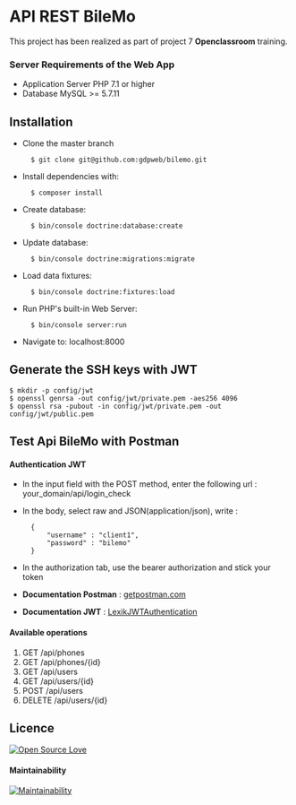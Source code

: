 # API REST BileMo

This project has been realized as part of project 7 **Openclassroom** training.

### Server Requirements of the Web App
- Application Server PHP 7.1 or higher
- Database MySQL >= 5.7.11

Installation
-----------------
- Clone the master branch

        $ git clone git@github.com:gdpweb/bilemo.git
- Install dependencies with:
    
        $ composer install
- Create database: 

        $ bin/console doctrine:database:create
- Update database:

        $ bin/console doctrine:migrations:migrate
- Load data fixtures:

        $ bin/console doctrine:fixtures:load
- Run PHP's built-in Web Server: 

        $ bin/console server:run
- Navigate to: localhost:8000


Generate the SSH keys with JWT
-----------------
    $ mkdir -p config/jwt 
    $ openssl genrsa -out config/jwt/private.pem -aes256 4096
    $ openssl rsa -pubout -in config/jwt/private.pem -out config/jwt/public.pem

Test Api BileMo with Postman
-----------------
#### Authentication JWT
- In the input field with the POST method, enter the following url : your_domain/api/login_check
- In the body, select raw and JSON(application/json), write : 

        {
            "username" : "client1",
            "password" : "bilemo"
        }

- In the authorization tab, use the bearer authorization and stick your token
- **Documentation Postman** : [getpostman.com]( https://www.getpostman.com/)
- **Documentation JWT** :  [LexikJWTAuthentication](https://github.com/lexik/LexikJWTAuthenticationBundle/blob/master/Resources/doc/index.md)
#### Available operations
   
   1. GET /api/phones  
   2. GET /api/phones/{id}     
   3. GET /api/users   
   4. GET /api/users/{id}   
   5. POST /api/users   
   6. DELETE /api/users/{id}
   
Licence
--------
[![Open Source Love](https://badges.frapsoft.com/os/v2/open-source.png?v=103)](https://github.com/ellerbrock/open-source-badges/)

#### Maintainability

[![Maintainability](https://api.codeclimate.com/v1/badges/570786c6e4aa90d0627c/maintainability)](https://codeclimate.com/github/gdpweb/bilemo/maintainability)
